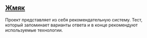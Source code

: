 ## <a href="https://deim0707.github.io/recom_app/build/index.html"> Жмяк</a>

Проект представляет из себя рекомендательную систему. Тест, который запоминает варианты ответа и в конце рекомендуют используемые технологии. 
